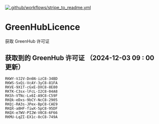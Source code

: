[![.github/workflows/stripe_to_readme.yml](https://github.com/zjx-kimi/GreenHubLicence/actions/workflows/stripe_to_readme.yml/badge.svg)](https://github.com/zjx-kimi/GreenHubLicence/actions/workflows/stripe_to_readme.yml)
# GreenHubLicence
获取 GreenHub 许可证
## 获取到的 GreenHub 许可证 （2024-12-03 09 : 00 更新）
```
RKWY-VJ2V-Dn6N-izC8-34BD
RKWS-SxQi-VcAY-3yC8-81FA
RKVE-9X1T-cGxE-DXC8-8E80
RKTK-C3sx-lFcL-I2C8-04A8
RKSh-VTNc-Lx6I-A9C8-C59F
RKQk-eDxs-9bCY-NcC8-2905
RKQj-RA3s-JPex-BpC8-CAE9
RKQX-a8HF-fiwX-5pC8-95DF
RKQX-e7WV-PI2W-V0C8-6F66
RKMU-LqZI-EX1c-8cC8-749A
```
